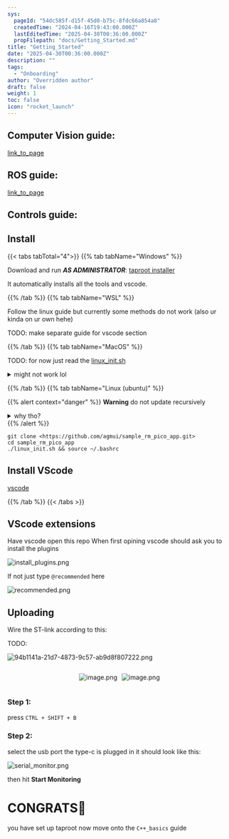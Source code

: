 ```yaml
---
sys:
  pageId: "54dc585f-d15f-45d0-b75c-8fdc66a854a8"
  createdTime: "2024-04-16T19:43:00.000Z"
  lastEditedTime: "2025-04-30T00:36:00.000Z"
  propFilepath: "docs/Getting_Started.md"
title: "Getting_Started"
date: "2025-04-30T00:36:00.000Z"
description: ""
tags:
  - "Onboarding"
author: "Overridden author"
draft: false
weight: 1
toc: false
icon: "rocket_launch"
---
```


## Computer Vision guide:

[link_to_page](86d45bc0-388b-4d26-8848-44f255f73d0e)

## ROS guide:

[link_to_page](3c76c1de-ec8f-46d6-8b0a-294005edc2d5)

## Controls guide:

## Install

{{< tabs tabTotal="4">}}
{{% tab tabName="Windows" %}}

Download and run _**AS ADMINISTRATOR**_: [taproot installer](https://github.com/Thornbots/TeachingFreshies/releases/tag/1.0)

It automatically installs all the tools and vscode.

{{% /tab %}}
{{% tab tabName="WSL" %}}

Follow the linux guide but currently some methods do not work (also ur kinda on ur own hehe)

TODO: make separate guide for vscode section

{{% /tab %}}
{{% tab tabName="MacOS" %}}

TODO: for now just read the [linux_init.sh](https://github.com/agmui/sample_rm_pico_app/blob/main/linux_init.sh)

<details>
<summary>might not work lol</summary>

`brew install libusb pkg-config`

Next install: [vscode](https://code.visualstudio.com/Download)

</details>

{{% /tab %}}
{{% tab tabName="Linux (ubuntu)" %}}

{{% alert context="danger" %}}
**Warning** do not update recursively
<details>
<summary>why tho?</summary>
There are some submodules that may go on for a while (like tinyusb) and I highly
recommend you don't need to get them.
If you want to see what submodules I update just look in `linux_init.sh`
</details>
{{% /alert %}}

```shell
git clone <https://github.com/agmui/sample_rm_pico_app.git>
cd sample_rm_pico_app
./linux_init.sh && source ~/.bashrc
```

## Install VScode

[vscode](https://code.visualstudio.com/Download)

{{% /tab %}}
{{< /tabs >}}

## VScode extensions

Have vscode open this repo
When first opining vscode should ask you to install the plugins

![install_plugins.png](https://prod-files-secure.s3.us-west-2.amazonaws.com/d518164a-d88e-44d1-a4ee-3adb3bd8bce0/89bd30f0-1825-4e77-867b-0a41ce370880/install_plugins.png?X-Amz-Algorithm=AWS4-HMAC-SHA256&X-Amz-Content-Sha256=UNSIGNED-PAYLOAD&X-Amz-Credential=ASIAZI2LB4666JPT2IUU%2F20250717%2Fus-west-2%2Fs3%2Faws4_request&X-Amz-Date=20250717T220927Z&X-Amz-Expires=3600&X-Amz-Security-Token=IQoJb3JpZ2luX2VjEGUaCXVzLXdlc3QtMiJIMEYCIQCEJWte3oOUcL4PvPDhoDvkjJSI%2FaBGqDJ2vUZ7vgYoxgIhAMdsO%2BCra%2BbKMvoBpexMzRWnKDiDOf1zsHWoEg63T0kYKv8DCH0QABoMNjM3NDIzMTgzODA1Igz9afGnEMSe%2Bir2a1oq3APVi%2FQDS257GUpOZBBO9xnhRxf00zvj7ZoT5UVq3YiWKIi9FNF4JCEF%2BhI85O4FQPTUmnmBnREyzB%2Ba1O4pUCl1bZ6rNRY3sHVoaBOEOTxZYamvrWJyo1Nz1dsNxVD7UnwB016Hmk%2B7eJS7ki1egDN5eCmPcZtMOYOle3GnlplLUU2oKnp%2FiFn3cIOKJfLEsnjDQrZjUi3mywz%2FRbTdHwUuhms3AuvF0skMqBZ9dt2BoBLknXp1Lv0sEUSRLpkUAQhukh%2FB5jyXMyycve%2BaQacAhg1HG0yHxZYcnDPgN62VMwuSyk8N7UFLfYWow6AYOEdg1zSGK%2BF4OHkFpEH6qdoXmqIBdjsOTU%2Byb9vjpNm1HeroOjpNjXH%2FQypdyVuasBU6P1XxSXx4MBkJn2oe3D3jO3hzEYbq0XGJYAMhqL3GE7lOmqgtfUPFFPjNBel9JKIMmyLz7UkVJ8AdsUC9caEGx9G58zuXetyBBGy91WZ3EZFMXx65lzowKZvjtBekZT2lt%2FAdLoahC%2Fs9gWfnoXRX%2F4uKb6I5VNxNmzzZUtxTcxa1oNpAqeBBYw0%2F5zVK3i0%2FLYgkAwG%2FnLlib9C8wol%2BnFyORophwp47oCgX69tw%2FWDjcC8nwH589lWBJzDct%2BXDBjqkAeXumJuIYXgQx83z7OxC4K5%2F3%2F6O4FNnFCRcu2I5%2BbiH5R9Fkt7tWMp%2FQf7s77HQ%2FJ6VXs8l6TFMYJ7lr%2B9suFzByFiMXReVoE8lNfUxLCV7MkQXH6crrBkUu8n2u1F7VX%2FdYO9fcgK%2F7P0dsVs7xk3zLHqnsuJE%2F1cOoswQ8cleEc%2FLilXgVWPOFgLTuqC0dUqJlme790wd47ayBXCk0oDkGh9L&X-Amz-Signature=57db8fe3c8167640168985946326c24141be5e5cb5072e36a15db95a5f6f7948&X-Amz-SignedHeaders=host&x-amz-checksum-mode=ENABLED&x-id=GetObject)

If not just type `@recommended` here  

![recommended.png](https://prod-files-secure.s3.us-west-2.amazonaws.com/d518164a-d88e-44d1-a4ee-3adb3bd8bce0/61e661e9-5d85-4dfc-be0d-8d2097a5e793/recommended.png?X-Amz-Algorithm=AWS4-HMAC-SHA256&X-Amz-Content-Sha256=UNSIGNED-PAYLOAD&X-Amz-Credential=ASIAZI2LB4666JPT2IUU%2F20250717%2Fus-west-2%2Fs3%2Faws4_request&X-Amz-Date=20250717T220927Z&X-Amz-Expires=3600&X-Amz-Security-Token=IQoJb3JpZ2luX2VjEGUaCXVzLXdlc3QtMiJIMEYCIQCEJWte3oOUcL4PvPDhoDvkjJSI%2FaBGqDJ2vUZ7vgYoxgIhAMdsO%2BCra%2BbKMvoBpexMzRWnKDiDOf1zsHWoEg63T0kYKv8DCH0QABoMNjM3NDIzMTgzODA1Igz9afGnEMSe%2Bir2a1oq3APVi%2FQDS257GUpOZBBO9xnhRxf00zvj7ZoT5UVq3YiWKIi9FNF4JCEF%2BhI85O4FQPTUmnmBnREyzB%2Ba1O4pUCl1bZ6rNRY3sHVoaBOEOTxZYamvrWJyo1Nz1dsNxVD7UnwB016Hmk%2B7eJS7ki1egDN5eCmPcZtMOYOle3GnlplLUU2oKnp%2FiFn3cIOKJfLEsnjDQrZjUi3mywz%2FRbTdHwUuhms3AuvF0skMqBZ9dt2BoBLknXp1Lv0sEUSRLpkUAQhukh%2FB5jyXMyycve%2BaQacAhg1HG0yHxZYcnDPgN62VMwuSyk8N7UFLfYWow6AYOEdg1zSGK%2BF4OHkFpEH6qdoXmqIBdjsOTU%2Byb9vjpNm1HeroOjpNjXH%2FQypdyVuasBU6P1XxSXx4MBkJn2oe3D3jO3hzEYbq0XGJYAMhqL3GE7lOmqgtfUPFFPjNBel9JKIMmyLz7UkVJ8AdsUC9caEGx9G58zuXetyBBGy91WZ3EZFMXx65lzowKZvjtBekZT2lt%2FAdLoahC%2Fs9gWfnoXRX%2F4uKb6I5VNxNmzzZUtxTcxa1oNpAqeBBYw0%2F5zVK3i0%2FLYgkAwG%2FnLlib9C8wol%2BnFyORophwp47oCgX69tw%2FWDjcC8nwH589lWBJzDct%2BXDBjqkAeXumJuIYXgQx83z7OxC4K5%2F3%2F6O4FNnFCRcu2I5%2BbiH5R9Fkt7tWMp%2FQf7s77HQ%2FJ6VXs8l6TFMYJ7lr%2B9suFzByFiMXReVoE8lNfUxLCV7MkQXH6crrBkUu8n2u1F7VX%2FdYO9fcgK%2F7P0dsVs7xk3zLHqnsuJE%2F1cOoswQ8cleEc%2FLilXgVWPOFgLTuqC0dUqJlme790wd47ayBXCk0oDkGh9L&X-Amz-Signature=18d66c29c48c4d9f65ecd1c66cde462a508f5097967c00b127365a98aff46025&X-Amz-SignedHeaders=host&x-amz-checksum-mode=ENABLED&x-id=GetObject)

## Uploading

Wire the ST-link according to this:

TODO:

![94b1141a-21d7-4873-9c57-ab9d8f807222.png](https://prod-files-secure.s3.us-west-2.amazonaws.com/d518164a-d88e-44d1-a4ee-3adb3bd8bce0/e5fad17d-ab82-4300-9f4c-505ab4b1202c/94b1141a-21d7-4873-9c57-ab9d8f807222.png?X-Amz-Algorithm=AWS4-HMAC-SHA256&X-Amz-Content-Sha256=UNSIGNED-PAYLOAD&X-Amz-Credential=ASIAZI2LB4666JPT2IUU%2F20250717%2Fus-west-2%2Fs3%2Faws4_request&X-Amz-Date=20250717T220927Z&X-Amz-Expires=3600&X-Amz-Security-Token=IQoJb3JpZ2luX2VjEGUaCXVzLXdlc3QtMiJIMEYCIQCEJWte3oOUcL4PvPDhoDvkjJSI%2FaBGqDJ2vUZ7vgYoxgIhAMdsO%2BCra%2BbKMvoBpexMzRWnKDiDOf1zsHWoEg63T0kYKv8DCH0QABoMNjM3NDIzMTgzODA1Igz9afGnEMSe%2Bir2a1oq3APVi%2FQDS257GUpOZBBO9xnhRxf00zvj7ZoT5UVq3YiWKIi9FNF4JCEF%2BhI85O4FQPTUmnmBnREyzB%2Ba1O4pUCl1bZ6rNRY3sHVoaBOEOTxZYamvrWJyo1Nz1dsNxVD7UnwB016Hmk%2B7eJS7ki1egDN5eCmPcZtMOYOle3GnlplLUU2oKnp%2FiFn3cIOKJfLEsnjDQrZjUi3mywz%2FRbTdHwUuhms3AuvF0skMqBZ9dt2BoBLknXp1Lv0sEUSRLpkUAQhukh%2FB5jyXMyycve%2BaQacAhg1HG0yHxZYcnDPgN62VMwuSyk8N7UFLfYWow6AYOEdg1zSGK%2BF4OHkFpEH6qdoXmqIBdjsOTU%2Byb9vjpNm1HeroOjpNjXH%2FQypdyVuasBU6P1XxSXx4MBkJn2oe3D3jO3hzEYbq0XGJYAMhqL3GE7lOmqgtfUPFFPjNBel9JKIMmyLz7UkVJ8AdsUC9caEGx9G58zuXetyBBGy91WZ3EZFMXx65lzowKZvjtBekZT2lt%2FAdLoahC%2Fs9gWfnoXRX%2F4uKb6I5VNxNmzzZUtxTcxa1oNpAqeBBYw0%2F5zVK3i0%2FLYgkAwG%2FnLlib9C8wol%2BnFyORophwp47oCgX69tw%2FWDjcC8nwH589lWBJzDct%2BXDBjqkAeXumJuIYXgQx83z7OxC4K5%2F3%2F6O4FNnFCRcu2I5%2BbiH5R9Fkt7tWMp%2FQf7s77HQ%2FJ6VXs8l6TFMYJ7lr%2B9suFzByFiMXReVoE8lNfUxLCV7MkQXH6crrBkUu8n2u1F7VX%2FdYO9fcgK%2F7P0dsVs7xk3zLHqnsuJE%2F1cOoswQ8cleEc%2FLilXgVWPOFgLTuqC0dUqJlme790wd47ayBXCk0oDkGh9L&X-Amz-Signature=be3a07d4d24f0995e24915bee340e6bcf09ba43e2ef363b909e64c58687f1817&X-Amz-SignedHeaders=host&x-amz-checksum-mode=ENABLED&x-id=GetObject)

<div style="display: flex;flex-direction: row; column-gap:10px; max-width: 630px;justify-content: center;">
<div>

![image.png](https://prod-files-secure.s3.us-west-2.amazonaws.com/d518164a-d88e-44d1-a4ee-3adb3bd8bce0/210ecb78-1116-4d7b-b9b7-2292f66fa2c2/image.png?X-Amz-Algorithm=AWS4-HMAC-SHA256&X-Amz-Content-Sha256=UNSIGNED-PAYLOAD&X-Amz-Credential=ASIAZI2LB466RQGDNLDR%2F20250717%2Fus-west-2%2Fs3%2Faws4_request&X-Amz-Date=20250717T220930Z&X-Amz-Expires=3600&X-Amz-Security-Token=IQoJb3JpZ2luX2VjEGUaCXVzLXdlc3QtMiJIMEYCIQDo%2Bsw8q7%2FJhsFmMIKKQCgA%2FKVuGjIUwrn3tVjJwUUQDQIhALJKpQvO4eCOAwFspo6Zf92ZOoBUgGJtdUuPLsK8UTcbKv8DCH0QABoMNjM3NDIzMTgzODA1Igy1dPSDgeYnCd598Kkq3AOprqQMl6WXm%2FU6FKCH%2FFkY98ycncesswG8HnzP8HZsy%2Bvk%2F%2BZ1vP48z5%2FRiBDLUrO9huL%2F3MJYHyhLM4enDIt%2FYm5gQm5L%2FzFlGVDJr2jhDbPspUEg95djQ9Fu8SNzD9Oj0VEig3Q5saqYs%2BK4y7JIvZJh0BiYJJ7zRnXyDwIms%2BvO7alBxmIwcL3Lx2%2BHsiZ%2Fj8nEBUCNuw8nHOJSaNJpgaRyz0hoFZhNGivgefc3mo52JlWpG8%2Fo%2F26hCix5wyk3isw5lDdhQLdOPcEK65ilrZ88y%2BBG2O7pfXoXUQJzHb92AGin59XYNjLSVEaluG3Ha32H%2FoEEISvf1GaiXD3Tn3ZE61b8RtELFNcx9nnZof99zYVBZADLylGnXTt%2B%2FOplPoHvo1Vm8gWmH2jAUAGfNTuaIsJczTHo%2FDuDxQ9AmLgJVFWC9CXkHeNr935dIM29s%2FC3kyAme123erhTDKiKM86P0Vf%2FtHirMt1QLwCufQHQp7s3HuyPf30odZg6qpy75YOcd9rGxftJLsa80%2BrxznQZOF%2FsbG4%2BLumwTWMGzbDTb%2F%2Fp5yzFx%2BPLr0xqPJO%2FvxFBw6LIuyqMX0fFynJUL3wzgX6tqGQMWseNtckgVnaXp%2BbdGOVfeWr3ezDduOXDBjqkAfnUgqNq1EJyybgkAvHhbznkYoNuCS%2BcY0iJKlqzu3OgLpIcaVLjLf7M3lLBLebAOLXjn7FNthgNYLMrHxfr8RDcQtYKrhn87UYV0RowzX2VbFG5%2FWNIhcjD7%2Fh9rFyONXdGysQeil528%2FSknw%2FE6UQ8GHSCX28PiqZtwApt6hgPGJEq1zWyzwMN%2FFFWPynFPhCuYW7Vhm5ZqwQ%2Flu2uc47XQyTy&X-Amz-Signature=8feed3cbabdb89319db5319461132e821c8af308e68a2044b66f2e401f98ce5c&X-Amz-SignedHeaders=host&x-amz-checksum-mode=ENABLED&x-id=GetObject)

</div>
<div>

![image.png](https://prod-files-secure.s3.us-west-2.amazonaws.com/d518164a-d88e-44d1-a4ee-3adb3bd8bce0/33a0fd0f-8ca6-4a86-8e09-26e95ded1fff/image.png?X-Amz-Algorithm=AWS4-HMAC-SHA256&X-Amz-Content-Sha256=UNSIGNED-PAYLOAD&X-Amz-Credential=ASIAZI2LB466QRSTMHTO%2F20250717%2Fus-west-2%2Fs3%2Faws4_request&X-Amz-Date=20250717T220931Z&X-Amz-Expires=3600&X-Amz-Security-Token=IQoJb3JpZ2luX2VjEGUaCXVzLXdlc3QtMiJGMEQCIEwDsdZnn0R4zicldtOKJnrHzC86kuMzEcX45XsQZmJbAiBaByLvkbpDPnOwPDoRXSn%2FyWhswMSddpOqAadyRrBzbir%2FAwh%2BEAAaDDYzNzQyMzE4MzgwNSIMy9bWOKmbTVLcEn7nKtwD4ecVO25eHwk%2BTsI4G%2FnjG1W1zfiADmm5kADdb6J2aolazRlvjQu5rxMG2zKiKmPu%2FYvCzD5clxhKqtqnnx%2F1aHEPR%2FV5tJis6hM71zuBH73BLy4RMT%2Fy0c8ypAPQhItJo4V%2BiWeXpTVjRHHE4Vx%2BwVMG2M9%2BAG010Tbt3E7lhWzdTDiASnXjrafpiQNfpBzEsuQnzjnBFZYx8vjTjMIQH%2FpSp6NnYs0Pa1dk5c4TdXwhFH9qTVQHyldf%2BMrfxhpZOEvsaH43j1L2XaNafvH4lHoXydwpgytAJQ0USbDq09Rfzlosb%2BQ%2BIwa0DWqDECyLkcT6A%2BWvsqjPz%2BXIADRBE1%2B2JmhMgdKSmdnvkGrVgK9pphQ755mJg5L%2FQaRMRao9j2Udjs2%2B3eVJK2n10%2BA%2Bfc4%2FpT%2FHL699JcFrNpJVSyTSy0H2RVLIw4zI4YgBAmmjc%2BFaDjhhE6UTxsepMrJuvO7ACA2v7YEvYrYx6%2FIo3yYR%2BAdCe%2BjzL6RoLAXJn%2FZphW0xkmOYBqXH8ekpSpC6sF9GXTDd11jxRw1WeKqXccJiimjG1Gv%2B%2BqgJ1j4Ygc4kYxOJ1afO%2BLQ15fSGW%2BZKwbGqJA8MK3AmmdvYSi7n9tVZqrhJ%2FRIglnnf3kEwsrjlwwY6pgGFIE4Unz%2BIDK8au1cY9cNkn2JloQ2oJSpgm3Da2K%2FdbHKELp%2BCNBsHgTmUxz3XZmCq61C3g2YPIbGSXG6JB7ThoW6R6lD9WGx1rFKM7%2B42UNGIliyxGRbmBQe3H8ILUeoqLhySYf9foYj1D9QWEkAoV3%2FiwS25fNBfwI8qFvD4e8XRbNebNWeY7eAa%2BXthsE9nm5tymLabcMT6%2B6rXgkOa%2F6ei9bme&X-Amz-Signature=67be4fef5dc047e5ffaef58de860d256f600efd3ada0e98409592eddceda2317&X-Amz-SignedHeaders=host&x-amz-checksum-mode=ENABLED&x-id=GetObject)

</div>
</div>

### Step 1:

press `CTRL + SHIFT + B`

### Step 2:

select the usb port the type-c is plugged in it should look like this:

![serial_monitor.png](https://prod-files-secure.s3.us-west-2.amazonaws.com/d518164a-d88e-44d1-a4ee-3adb3bd8bce0/f03f4774-05d4-4393-b6a0-d5efb6d315ab/serial_monitor.png?X-Amz-Algorithm=AWS4-HMAC-SHA256&X-Amz-Content-Sha256=UNSIGNED-PAYLOAD&X-Amz-Credential=ASIAZI2LB4666JPT2IUU%2F20250717%2Fus-west-2%2Fs3%2Faws4_request&X-Amz-Date=20250717T220927Z&X-Amz-Expires=3600&X-Amz-Security-Token=IQoJb3JpZ2luX2VjEGUaCXVzLXdlc3QtMiJIMEYCIQCEJWte3oOUcL4PvPDhoDvkjJSI%2FaBGqDJ2vUZ7vgYoxgIhAMdsO%2BCra%2BbKMvoBpexMzRWnKDiDOf1zsHWoEg63T0kYKv8DCH0QABoMNjM3NDIzMTgzODA1Igz9afGnEMSe%2Bir2a1oq3APVi%2FQDS257GUpOZBBO9xnhRxf00zvj7ZoT5UVq3YiWKIi9FNF4JCEF%2BhI85O4FQPTUmnmBnREyzB%2Ba1O4pUCl1bZ6rNRY3sHVoaBOEOTxZYamvrWJyo1Nz1dsNxVD7UnwB016Hmk%2B7eJS7ki1egDN5eCmPcZtMOYOle3GnlplLUU2oKnp%2FiFn3cIOKJfLEsnjDQrZjUi3mywz%2FRbTdHwUuhms3AuvF0skMqBZ9dt2BoBLknXp1Lv0sEUSRLpkUAQhukh%2FB5jyXMyycve%2BaQacAhg1HG0yHxZYcnDPgN62VMwuSyk8N7UFLfYWow6AYOEdg1zSGK%2BF4OHkFpEH6qdoXmqIBdjsOTU%2Byb9vjpNm1HeroOjpNjXH%2FQypdyVuasBU6P1XxSXx4MBkJn2oe3D3jO3hzEYbq0XGJYAMhqL3GE7lOmqgtfUPFFPjNBel9JKIMmyLz7UkVJ8AdsUC9caEGx9G58zuXetyBBGy91WZ3EZFMXx65lzowKZvjtBekZT2lt%2FAdLoahC%2Fs9gWfnoXRX%2F4uKb6I5VNxNmzzZUtxTcxa1oNpAqeBBYw0%2F5zVK3i0%2FLYgkAwG%2FnLlib9C8wol%2BnFyORophwp47oCgX69tw%2FWDjcC8nwH589lWBJzDct%2BXDBjqkAeXumJuIYXgQx83z7OxC4K5%2F3%2F6O4FNnFCRcu2I5%2BbiH5R9Fkt7tWMp%2FQf7s77HQ%2FJ6VXs8l6TFMYJ7lr%2B9suFzByFiMXReVoE8lNfUxLCV7MkQXH6crrBkUu8n2u1F7VX%2FdYO9fcgK%2F7P0dsVs7xk3zLHqnsuJE%2F1cOoswQ8cleEc%2FLilXgVWPOFgLTuqC0dUqJlme790wd47ayBXCk0oDkGh9L&X-Amz-Signature=e9bd781eef88ae3e4a51ea076bf7704a0dbc6266643849ea92d17817bbbb2f33&X-Amz-SignedHeaders=host&x-amz-checksum-mode=ENABLED&x-id=GetObject)

then hit **Start Monitoring**

# CONGRATS🎉

you have set up taproot now move onto the `C++_basics` guide
